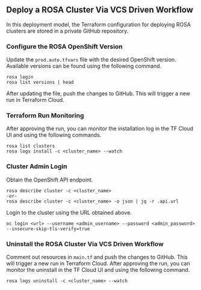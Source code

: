 ## Deploy a ROSA Cluster Via VCS Driven Workflow
In this deployment model, the Terraform configuration for deploying ROSA clusters are stored in a private GitHub repository.

### Configure the ROSA OpenShift Version
Update the `prod.auto.tfvars` file with the desired OpenShift version. Available versions can be found using the following command.
```
rosa login
rosa list versions | head
```
After updating the file, push the changes to GitHub. This will trigger a new run in Terraform Cloud.
### Terraform Run Monitoring
After approving the run, you can monitor the installation log in the TF Cloud UI and using the following commands.
```
rosa list clusters
rosa logs install -c <cluster_name> --watch

```
### Cluster Admin Login
Obtain the OpenShift API endpoint.
```
rosa describe cluster -c <cluster_name>
-or-
rosa describe cluster -c <cluster_name> -o json | jq -r .api.url
```
Login to the cluster using the URL obtained above. 
```
oc login <url> --username <admin_username> --password <admin_password> --insecure-skip-tls-verify=true
```

### Uninstall the ROSA Cluster Via VCS Driven Workflow
Comment out resources in `main.tf` and push the changes to GitHub. This will trigger a new run in Terraform Cloud. After approving the run, you can monitor the uninstall in the TF Cloud UI and using the following command.
```
rosa logs uninstall -c <cluster_name> --watch
```